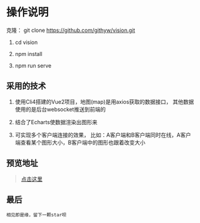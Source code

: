 # 操作说明

克隆： git clone https://github.com/githyw/vision.git

1. cd vision

2. npm install

3. npm run serve

## 采用的技术

1. 使用Cli4搭建的Vue2项目，地图(map)是用axios获取的数据接口， 其他数据使用的是后台websocket推送到前端的

2. 结合了Echarts使数据渲染出图形来

3. 可实现多个客户端连接的效果， 比如：A客户端和B客户端同时在线，A客户端查看某个图形大小，B客户端中的图形也跟着改变大小

## 预览地址
> [点击这里](http://item.keygit.com/)


## 最后
`相见即是缘，留下一颗star呗`
